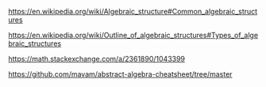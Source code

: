 
https://en.wikipedia.org/wiki/Algebraic_structure#Common_algebraic_structures

https://en.wikipedia.org/wiki/Outline_of_algebraic_structures#Types_of_algebraic_structures

https://math.stackexchange.com/a/2361890/1043399

https://github.com/mavam/abstract-algebra-cheatsheet/tree/master



